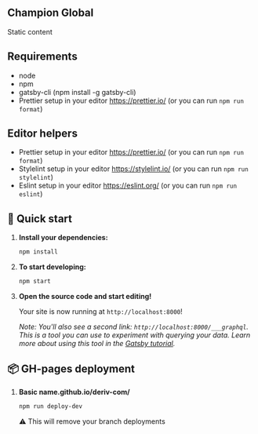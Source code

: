 ## Champion Global

Static content

## Requirements

-   node
-   npm
-   gatsby-cli (npm install -g gatsby-cli)
-   Prettier setup in your editor https://prettier.io/ (or you can run `npm run format`)


## Editor helpers

-   Prettier setup in your editor https://prettier.io/ (or you can run `npm run format`)
-   Stylelint setup in your editor https://stylelint.io/ (or you can run `npm run stylelint`)
-   Eslint setup in your editor https://eslint.org/ (or you can run `npm run eslint`)


## 🚀 Quick start

1.  **Install your dependencies:**

    ```sh
    npm install
    ```

2.  **To start developing:**

    ```sh
    npm start
    ```

3.  **Open the source code and start editing!**

    Your site is now running at `http://localhost:8000`!

    _Note: You'll also see a second link: _`http://localhost:8000/___graphql`_. This is a tool you can use to experiment with querying your data. Learn more about using this tool in the [Gatsby tutorial](https://www.gatsbyjs.org/tutorial/part-five/#introducing-graphiql)._

## 📦 GH-pages deployment

1. **Basic name.github.io/deriv-com/**

    ```sh
    npm run deploy-dev
    ```

    ⚠️ This will remove your branch deployments
